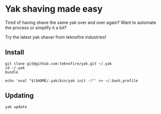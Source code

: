 # Yak shaving made easy

Tired of having shave the same yak over and over again? Want to automate the process or simplify it a bit?

Try the latest yak shaver from teknofire industries!

## Install

    git clone git@github.com:teknofire/yak.git ~/.yak
    cd ~/.yak
    bundle

    echo 'eval "$($HOME/.yak/bin/yak init -)"' >> ~/.bash_profile

## Updating

    yak update
